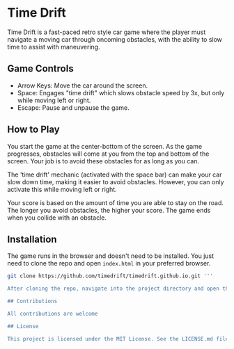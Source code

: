 # Time Drift

Time Drift is a fast-paced retro style car game where the player must navigate a moving car through oncoming obstacles, with the ability to slow time to assist with maneuvering.

## Game Controls

- Arrow Keys: Move the car around the screen.
- Space: Engages "time drift" which slows obstacle speed by 3x, but only while moving left or right.
- Escape: Pause and unpause the game.

## How to Play

You start the game at the center-bottom of the screen. As the game progresses, obstacles will come at you from the top and bottom of the screen. Your job is to avoid these obstacles for as long as you can.

The 'time drift' mechanic (activated with the space bar) can make your car slow down time, making it easier to avoid obstacles. However, you can only activate this while moving left or right.

Your score is based on the amount of time you are able to stay on the road. The longer you avoid obstacles, the higher your score. The game ends when you collide with an obstacle.

## Installation

The game runs in the browser and doesn't need to be installed. You just need to clone the repo and open `index.html` in your preferred browser.

```bash
git clone https://github.com/timedrift/timedrift.github.io.git '''

After cloning the repo, navigate into the project directory and open the index.html file.

## Contributions

All contributions are welcome

## License

This project is licensed under the MIT License. See the LICENSE.md file for details.
